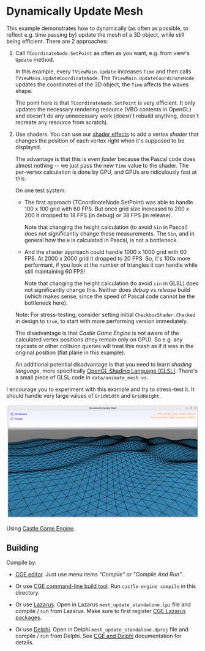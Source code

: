 # Dynamically Update Mesh

This example demonstrates how to dynamically (as often as possible, to reflect e.g. time passing by) update the mesh of a 3D object, while still being efficient. There are 2 approaches:

1. Call `TCoordinateNode.SetPoint` as often as you want, e.g. from view's `Update` method.

    In this example, every `TViewMain.Update` increases `Time` and then calls `TViewMain.UpdateCoordinateNode`. The `TViewMain.UpdateCoordinateNode` updates the coordinates of the 3D object, the `Time` affects the waves shape.

    The point here is that `TCoordinateNode.SetPoint` is very efficient. It only updates the necessary rendering resource (VBO contents in OpenGL) and doesn't do any unnecessary work (doesn't rebuild anything, doesn't recreate any resource from scratch).

2. Use shaders. You can use our [shader effects](https://castle-engine.io/compositing_shaders.php) to add a _vertex shader_ that changes the position of each vertex right when it's supposed to be displayed.

    The advantage is that this is *even faster* because the Pascal code does almost nothing -- we just pass the new `Time` value to the shader. The per-vertex calculation is done by GPU, and GPUs are ridiculously fast at this.

    On one test system:

    - The first approach (TCoordinateNode.SetPoint) was able to handle 100 x 100 grid with 60 FPS. But once grid size increased to 200 x 200 it dropped to 18 FPS (in debug) or 38 FPS (in release).

      Note that changing the height calculation (to avoid `Sin` in Pascal) does not significantly change these measurements. The `Sin`, and in general how the `H` is calculated in Pascal, is not a bottleneck.

    - And the shader approach could handle 1000 x 1000 grid with 60 FPS. At 2000 x 2000 grid it dropped to 20 FPS. So, it's 100x more performant, if you look at the number of triangles it can handle while still maintaining 60 FPS!

      Note that changing the height calculation (to avoid `sin` in GLSL) does not significantly change this. Neither does _debug_ vs _release_ build (which makes sense, since the speed of Pascal code cannot be the bottleneck here).

    Note: For stress-testing, consider setting initial `CheckboxShader.Checked` in design to `true`, to start with more performing version immediately.

    The disadvantage is that _Castle Game Engine_ is not aware of the calculated vertex positions (they remain only on GPU). So e.g. any raycasts or other collision queries will treat this mesh as if it was in the original position (flat plane in this example).

    An additional potential disadvantage is that you need to learn _shading language_, more specifically [OpenGL Shading Language (GLSL)](https://www.khronos.org/opengl/wiki/OpenGL_Shading_Language). There's a small piece of GLSL code in `data/animate_mesh.vs`.

I encourage you to experiment with this example and try to stress-test it. It should handle very large values of `GridWidth` and `GridHeight`.

![screenshot](screenshot.png)

Using [Castle Game Engine](https://castle-engine.io/).

## Building

Compile by:

- [CGE editor](https://castle-engine.io/editor). Just use menu items _"Compile"_ or _"Compile And Run"_.

- Or use [CGE command-line build tool](https://castle-engine.io/build_tool). Run `castle-engine compile` in this directory.

- Or use [Lazarus](https://www.lazarus-ide.org/). Open in Lazarus `mesh_update_standalone.lpi` file and compile / run from Lazarus. Make sure to first register [CGE Lazarus packages](https://castle-engine.io/lazarus).

- Or use [Delphi](https://www.embarcadero.com/products/Delphi). Open in Delphi `mesh_update_standalone.dproj` file and compile / run from Delphi. See [CGE and Delphi](https://castle-engine.io/delphi) documentation for details.